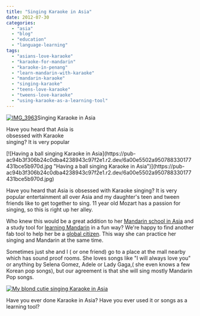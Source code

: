 ```yaml
---
title: "Singing Karaoke in Asia"
date: 2012-07-30
categories: 
  - "asia"
  - "blog"
  - "education"
  - "language-learning"
tags: 
  - "asians-love-karaoke"
  - "karaoke-for-mandarin"
  - "karaoke-in-penang"
  - "learn-mandarin-with-karaoke"
  - "mandarin-karaoke"
  - "singing-karaoke"
  - "teens-love-karaoke"
  - "tweens-love-karaoke"
  - "using-karaoke-as-a-learning-tool"
---
```


[![IMG_3963](https://pub-ac94b3f306b24c0dba4238943c97f2e1.r2.dev/6a00e5502a950788330177431bcd04970d.jpg "IMG_3963")](https://pub-ac94b3f306b24c0dba4238943c97f2e1.r2.dev/6a00e5502a950788330177431bcd04970d.jpg)Singing Karaoke in Asia

Have you heard that Asia is  
obsessed with Karaoke  
singing? It is very popular

<!--more--> [![Having a ball singing Karaoke in Asia](https://pub-ac94b3f306b24c0dba4238943c97f2e1.r2.dev/6a00e5502a950788330177431bce5b970d.jpg "Having a ball singing Karaoke in Asia")](https://pub-ac94b3f306b24c0dba4238943c97f2e1.r2.dev/6a00e5502a950788330177431bce5b970d.jpg)  
  
Have you heard that Asia is obsessed with Karaoke singing? It is very popular entertainment all over Asia and my daughter's teen and tween friends like to get together to sing. 11 year old Mozart has a passion for singing, so this is right up her alley.  
  
Who knew this would be a great addition to her [Mandarin school in Asia](http://soultravelers3new.local/2011/01/only-american-girl-in-an-all-mandarin-school-chinese-immersion-in-language-culture-through-school.html "Mandarin school in Asia") and a study tool for [learning Mandarin](http://soultravelers3new.local/2012/06/why-learn-mandarin-in-tropical-asia-penang.html "learning Mandarin in Asia") in a fun way? We're happy to find another fab tool to help her be a [global citizen](http://soultravelers3new.local/2012/05/global-citizens-spanish-and-mandarin-immersion.html "global citzen"). This way she can practice her singing and Mandarin at the same time.  
  
Sometimes just she and I ( or one friend) go to a place at the mall nearby which has sound proof rooms. She loves songs like "I will always love you" or anything by Selena Gomez, Adele or Lady Gaga,( she even knows a few Korean pop songs), but our agreement is that she will sing mostly Mandarin Pop songs.  
  
  
[![My blond cutie singing Karaoke in Asia](https://pub-ac94b3f306b24c0dba4238943c97f2e1.r2.dev/6a00e5502a950788330177431bfd49970d.jpg "My blond cutie singing Karaoke in Asia")](https://pub-ac94b3f306b24c0dba4238943c97f2e1.r2.dev/6a00e5502a950788330177431bfd49970d.jpg)  
  
Have you ever done Karaoke in Asia? Have you ever used it or songs as a learning tool?
